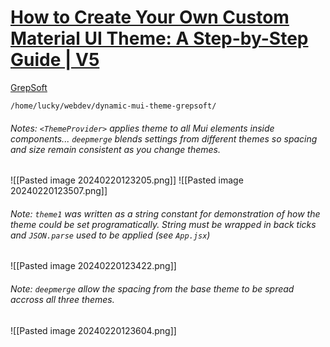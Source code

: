 # [How to Create Your Own Custom Material UI Theme: A Step-by-Step Guide | V5](https://www.youtube.com/watch?v=s-qYhDPpCl4)
[GrepSoft](https://www.youtube.com/@Grepsoft)

`/home/lucky/webdev/dynamic-mui-theme-grepsoft/`
###### Notes: `<ThemeProvider>` applies theme to all Mui elements inside  components... `deepmerge` blends settings from different themes so spacing and size remain consistent as you change themes.
![[Pasted image 20240220123205.png]]
![[Pasted image 20240220123507.png]]
###### Note: `theme1` was written as a string constant  for demonstration of how the theme could be set programatically. String must be wrapped in back ticks and `JSON.parse` used to be applied  (see `App.jsx`)
![[Pasted image 20240220123422.png]]
###### Note: `deepmerge`  allow the spacing from the base theme to be spread accross all three themes.
![[Pasted image 20240220123604.png]]
